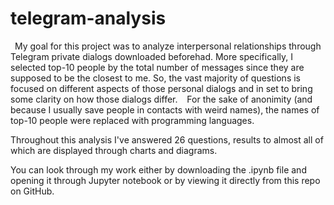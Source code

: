 # telegram-analysis

 My goal for this project was to analyze interpersonal relatiоnships through Telegram private dialogs downloaded beforehad. More specifically, 
I selected top-10 people by the total number of messages since they are supposed to be the closest to me. So, the vast majority of questions is focused on
 different aspects of those personal dialogs and in set to bring some clarity on how those dialogs differ.
  For the sake of anonimity (and because I usually save people in contacts with weird names), the names of top-10 people were replaced with programming languages. 

Throughout this analysis I've answered 26 questions, results to almost all of which are displayed through charts and diagrams.

You can look through my work either by downloading the .ipynb file and opening it through Jupyter notebook or by viewing it directly from this repo on GitHub.